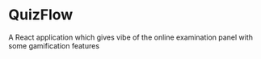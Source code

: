 # QuizFlow
A React application which gives vibe of  the online examination panel with some gamification features
